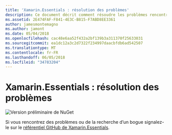 ```yaml
---
title: 'Xamarin.Essentials : résolution des problèmes'
description: Ce document décrit comment résoudre les problèmes rencontrés lors du développement avec la bibliothèque Xamarin.Essentials.
ms.assetid: 2E474FAF-F841-4E3C-B815-F7ABD8EE3361
author: jamesmontemagno
ms.author: jamont
ms.date: 05/04/2018
ms.openlocfilehash: cac48e6aa52f432a2bf139b3a311370f25633031
ms.sourcegitcommit: ea1dc12a3c2d7322f234997daacbfdb6ad542507
ms.translationtype: MT
ms.contentlocale: fr-FR
ms.lasthandoff: 06/05/2018
ms.locfileid: "34783204"
---
```

# <a name="xamarinessentials-troubleshooting"></a>Xamarin.Essentials : résolution des problèmes

![Version préliminaire de NuGet](~/media/shared/pre-release.png)

Si vous rencontrez des problèmes ou de la recherche d’un bogue signalez-le sur le [référentiel GitHub de Xamarin.Essentials](http://github.com/xamarin/Essentials).
